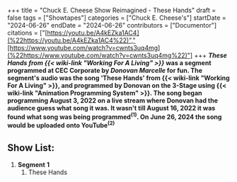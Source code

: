+++
title = "Chuck E. Cheese Show Reimagined - These Hands"
draft = false
tags = ["Showtapes"]
categories = ["Chuck E. Cheese's"]
startDate = "2024-06-26"
endDate = "2024-06-26"
contributors = ["Documentor"]
citations = ["[https://youtu.be/A4kEZka1AC4](%22https://youtu.be/A4kEZka1AC4%22)","[https://www.youtube.com/watch?v=cwnts3uq4mg](%22https://www.youtube.com/watch?v=cwnts3uq4mg%22)"]
+++
***These Hands from {{< wiki-link "Working For A Living" >}}* was a segment programmed at CEC Corporate by *Donovan Marcelle* for fun.
The segment's audio was the song 'These Hands' from {{< wiki-link "Working For A Living" >}}, and programmed by Donovan on the 3-Stage using {{< wiki-link "Animation Programming System" >}}. The song began programming August 3, 2022 on a live stream where Donovan had the audience guess what song it was. It wasn't till August 16, 2022 it was found what song was being programmed<sup>(1)</sup>. On June 26, 2024 the song would be uploaded onto YouTube<sup>(2)</sup>**

## Show List:

1.  **Segment** **1**
    1.  These Hands
